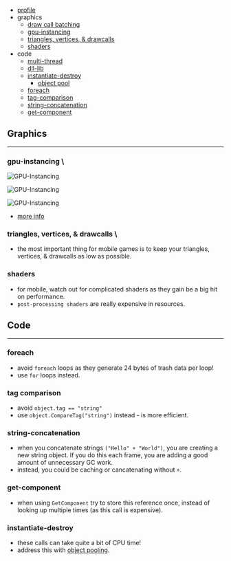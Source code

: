 * [profile](./profile)
* graphics
    * [draw call batching](./dc-batch)
    * [gpu-instancing](#gpu-instancing)
    * [triangles, vertices, & drawcalls](#triangles-vertices-drawcalls)
    * [shaders](#shaders)
* code
    * [multi-thread](./m-thread)
    * [dll-lib](./dll)
    * [instantiate-destroy](#instantiate-destroy)
        * [object pool](./pool)
    * [foreach](#foreach)
    * [tag-comparison](#tag-comparison)
    * [string-concatenation](#string-concatenation)
    * [get-component](#get-component)

## Graphics

---

### gpu-instancing <a name="gpu-instancing"></a>\

  ![GPU-Instancing](_asset/img/1.png)

  ![GPU-Instancing](_asset/img/2.png)
  
  ![GPU-Instancing](_asset/img/3.png)

* [more info](https://docs.unity3d.com/Manual/GPUInstancing.html)

### triangles, vertices, & drawcalls <a name="triangles-vertices-drawcalls"></a>\

* the most important thing for mobile games is to keep your triangles, vertices, & drawcalls as low as possible.

### shaders <a name="shaders"></a>

* for mobile, watch out for complicated shaders as they gain be a big hit on performance.
* `post-processing shaders` are really expensive in resources.

## Code

---

### foreach <a name="foreach"></a>

* avoid `foreach` loops as they generate 24 bytes of trash data per loop!
* use `for` loops instead.

### tag comparison <a name="tag-comparison"></a>

* avoid `object.tag == "string"`
* use `object.CompareTag("string")` instead - is more efficient.

### string-concatenation <a name="string-concatenation"></a>

* when you concatenate strings `("Hello" + "World")`, you are creating a new string object.  If you do this each frame, you are adding a good amount of unnecessary GC work.
* instead, you could be caching or cancatenating without `+`.

### get-component <a name="get-component"></a>

* when using `GetComponent` try to store this reference once, instead of looking up multiple times (as this call is expensive).

### instantiate-destroy <a name="instantiate-destroy"></a>

* these calls can take quite a bit of CPU time!
* address this with [object pooling](./pool).